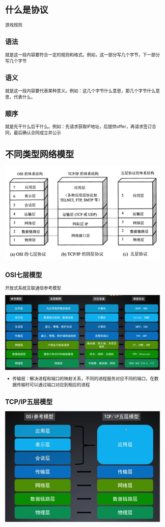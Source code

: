 # 什么是协议

游戏规则

## 语法

就是这一段内容要符合一定的规则和格式。例如，这一部分写几个字节，下一部分写几个字节



## 语义

就是这一段内容要代表某种意义。例如：这几个字节什么意思，那几个字节什么意思，代表什么。



## 顺序

就是先干什么后干什么。例如：先请求获取IP地址，后提供offer，再请求签订合同，最后确认合同成立并公示





# 不同类型网络模型

![image-20211107221651403](../image/image-20211107221651403.png)



## OSI七层模型

开放式系统互联通信参考模型

![image-20211107215715392](../image/image-20211107215715392.png)

- 传输层：解决进程和端口的映射关系，不同的进程服务对应不同的端口，在数据传输时可以通过端口对应到相应的进程



## TCP/IP五层模型

![image-20211107221437533](../image/image-20211107221437533.png)

